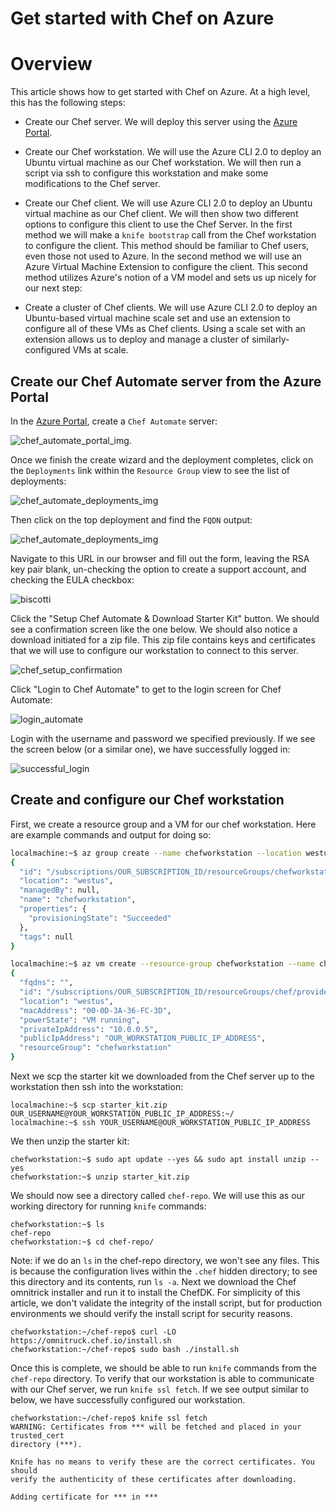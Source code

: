 Get started with Chef on Azure
==============================

# Overview

This article shows how to get started with Chef on Azure. At a high level, this has the following steps:

* Create our Chef server. We will deploy this server using the [Azure Portal](portal.azure.com).

* Create our Chef workstation. We will use the Azure CLI 2.0 to deploy an Ubuntu virtual machine as our Chef workstation. We will then run a script via ssh to configure this workstation and make some modifications to the Chef server.

* Create our Chef client. We will use Azure CLI 2.0 to deploy an Ubuntu virtual machine as our Chef client. We will then show two different options to configure this client to use the Chef Server. In the first method we will make a `knife bootstrap` call from the Chef workstation to configure the client. This method should be familiar to Chef users, even those not used to Azure. In the second method we will use an Azure Virtual Machine Extension to configure the client. This second method utilizes Azure's notion of a VM model and sets us up nicely for our next step:

* Create a cluster of Chef clients. We will use Azure CLI 2.0 to deploy an Ubuntu-based virtual machine scale set and use an extension to configure all of these VMs as Chef clients. Using a scale set with an extension allows us to deploy and manage a cluster of similarly-configured VMs at scale.

## Create our Chef Automate server from the Azure Portal

In the [Azure Portal](portal.azure.com), create a `Chef Automate` server:

![chef_automate_portal_img](https://raw.githubusercontent.com/gatneil/demos/chef/img/chef_automate_portal.jpg).

Once we finish the create wizard and the deployment completes, click on the `Deployments` link within the `Resource Group` view to see the list of deployments:

![chef_automate_deployments_img](https://raw.githubusercontent.com/gatneil/demos/chef/img/deployments.jpg)

Then click on the top deployment and find the `FQDN` output:

![chef_automate_deployments_img](https://raw.githubusercontent.com/gatneil/demos/chef/img/ChefAutomateUrl.jpg)

Navigate to this URL in our browser and fill out the form, leaving the RSA key pair blank, un-checking the option to create a support account, and checking the EULA checkbox:

![biscotti](https://raw.githubusercontent.com/gatneil/demos/chef/img/biscotti.PNG)

Click the "Setup Chef Automate & Download Starter Kit" button. We should see a confirmation screen like the one below. We should also notice a download initiated for a zip file. This zip file contains keys and certificates that we will use to configure our workstation to connect to this server.

![chef_setup_confirmation](https://raw.githubusercontent.com/gatneil/demos/chef/img/chef_setup_confirmation.PNG)

Click "Login to Chef Automate" to get to the login screen for Chef Automate:

![login_automate](https://raw.githubusercontent.com/gatneil/demos/chef/img/login_automate.PNG)

Login with the username and password we specified previously. If we see the screen below (or a similar one), we have successfully logged in:

![successful_login](https://raw.githubusercontent.com/gatneil/demos/chef/img/successful_login.PNG)

## Create and configure our Chef workstation

First, we create a resource group and a VM for our chef workstation. Here are example commands and output for doing so:

```bash
localmachine:~$ az group create --name chefworkstation --location westus
{
  "id": "/subscriptions/OUR_SUBSCRIPTION_ID/resourceGroups/chefworkstation",
  "location": "westus",
  "managedBy": null,
  "name": "chefworkstation",
  "properties": {
    "provisioningState": "Succeeded"
  },
  "tags": null
}

localmachine:~$ az vm create --resource-group chefworkstation --name chefworkstation --image UbuntuLTS --admin-username OUR_USERNAME_HERE --authentication-type password --admin-password OUR_PASSWORD_HERE
{
  "fqdns": "",
  "id": "/subscriptions/OUR_SUBSCRIPTION_ID/resourceGroups/chef/providers/Microsoft.Compute/virtualMachines/test",
  "location": "westus",
  "macAddress": "00-0D-3A-36-FC-3D",
  "powerState": "VM running",
  "privateIpAddress": "10.0.0.5",
  "publicIpAddress": "OUR_WORKSTATION_PUBLIC_IP_ADDRESS",
  "resourceGroup": "chefworkstation"
}
```

Next we scp the starter kit we downloaded from the Chef server up to the workstation then ssh into the workstation:
```
localmachine:~$ scp starter_kit.zip OUR_USERNAME@YOUR_WORKSTATION_PUBLIC_IP_ADDRESS:~/
localmachine:~$ ssh YOUR_USERNAME@OUR_WORKSTATION_PUBLIC_IP_ADDRESS
```

We then unzip the starter kit:

```
chefworkstation:~$ sudo apt update --yes && sudo apt install unzip --yes
chefworkstation:~$ unzip starter_kit.zip
```

We should now see a directory called `chef-repo`. We will use this as our working directory for running `knife` commands:

```
chefworkstation:~$ ls
chef-repo
chefworkstation:~$ cd chef-repo/
```

Note: if we do an `ls` in the chef-repo directory, we won't see any files. This is because the configuration lives within the `.chef` hidden directory; to see this directory and its contents, run `ls -a`. Next we download the Chef omnitrick installer and run it to install the ChefDK. For simplicity of this article, we don't validate the integrity of the install script, but for production environments we should verify the install script for security reasons.

```
chefworkstation:~/chef-repo$ curl -LO https://omnitruck.chef.io/install.sh
chefworkstation:~/chef-repo$ sudo bash ./install.sh
```

Once this is complete, we should be able to run `knife` commands from the `chef-repo` directory. To verify that our workstation is able to communicate with our Chef server, we run `knife ssl fetch`. If we see output similar to below, we have successfully configured our workstation.

```
chefworkstation:~/chef-repo$ knife ssl fetch
WARNING: Certificates from *** will be fetched and placed in your trusted_cert
directory (***).

Knife has no means to verify these are the correct certificates. You should
verify the authenticity of these certificates after downloading.

Adding certificate for *** in ***
```


